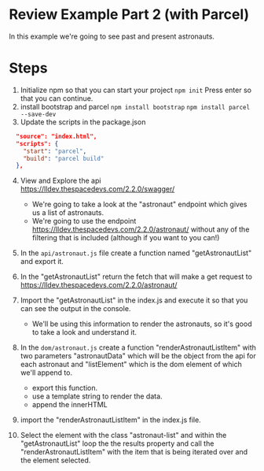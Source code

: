 # Review Example Part 2 (with Parcel)

In this example we're going to see past and present astronauts.

# Steps
1. Initialize npm so that you can start your project
`npm init`
Press enter so that you can continue.
2. install bootstrap and parcel
`npm install bootstrap`
`npm install parcel --save-dev`
3. Update the scripts in the package.json
```json
  "source": "index.html",
  "scripts": {
    "start": "parcel",
    "build": "parcel build"
  },
```
4. View and Explore the api https://lldev.thespacedevs.com/2.2.0/swagger/
    - We're going to take a look at the "astronaut" endpoint which gives us a list of astronauts.
    - We're going to use the endpoint https://lldev.thespacedevs.com/2.2.0/astronaut/ without any of the filtering that is included (although if you want to you can!)

5. In the `api/astronaut.js` file create a function named "getAstronautList" and export it.
6. In the  "getAstronautList" return the fetch that will make a get request to https://lldev.thespacedevs.com/2.2.0/astronaut/
7. Import the "getAstronautList" in the index.js and execute it so that you can see the output in the console.
    - We'll be using this information to render the astronauts, so it's good to take a look and understand it.
8. In the `dom/astronaut.js` create a function "renderAstronautListItem" with two parameters "astronautData" which will be the object from the api for each astronaut and "listElement" which is the dom element of which we'll append to.
    - export this function.
    - use a template string to render the data.
    - append the innerHTML
9. import the "renderAstronautListItem" in the index.js file.
10. Select the element with the class "astronaut-list" and within the "getAstronautList" loop the the results property and call the "renderAstronautListItem" with the item that is being iterated over and the element selected.


